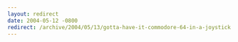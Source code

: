 ```yaml
---
layout: redirect
date: 2004-05-12 -0800
redirect: /archive/2004/05/13/gotta-have-it-commodore-64-in-a-joystick.aspx/
---
```

